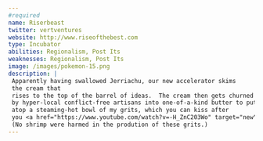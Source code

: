 ```yaml
---
#required
name: Riserbeast
twitter: vertventures
website: http://www.riseofthebest.com
type: Incubator
abilities: Regionalism, Post Its
weaknesses: Regionalism, Post Its
image: /images/pokemon-15.png
description: |
 Apparently having swallowed Jerriachu, our new accelerator skims 
 the cream that
 rises to the top of the barrel of ideas.  The cream then gets churned 
 by hyper-local conflict-free artisans into one-of-a-kind butter to put 
 atop a steaming-hot bowl of my grits, which you can kiss after 
 you <a href="https://www.youtube.com/watch?v=-H_ZnC203Wo" target="new">put a bird on it</a>.</br>
 (No shrimp were harmed in the prodution of these grits.)
---
```


